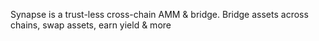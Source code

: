 Synapse is a trust-less cross-chain AMM & bridge. Bridge assets across chains, swap assets, earn yield & more